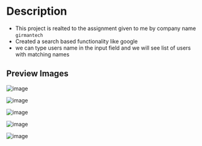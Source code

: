 # Description
- This project is realted to the assignment given to me by company name ``girmantech``
- Created a search based functionality like google
- we can type users name in the input field and we will see list of users with matching names

 ## Preview Images

 ![image](https://github.com/user-attachments/assets/47fa62b4-ff7e-476e-bb17-4d5344d392eb)

![image](https://github.com/user-attachments/assets/e2231bb8-058b-4b3c-ad96-83d00dccdcac)

![image](https://github.com/user-attachments/assets/18c32427-a183-4a3c-a548-f2760a34e6ae)

![image](https://github.com/user-attachments/assets/c1e8d8d8-aa68-4dc3-bb59-380d77bd1e38)

![image](https://github.com/user-attachments/assets/fff20065-0e33-4879-aab6-324878f11455)
